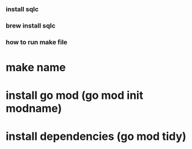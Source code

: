 ### install sqlc
### brew install sqlc
### how to run make file
# make name

# install go mod (go mod init modname)
# install dependencies (go mod tidy)


